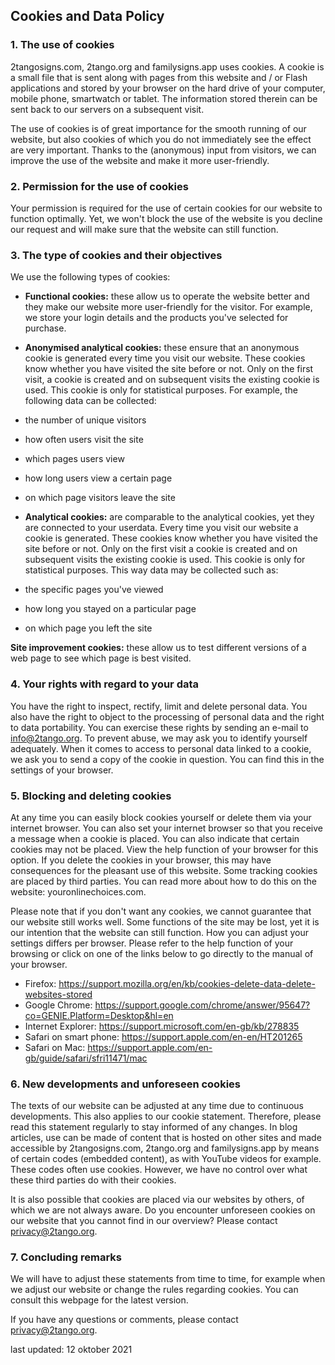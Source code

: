 ## Cookies and Data Policy

### 1. The use of cookies
2tangosigns.com, 2tango.org and familysigns.app uses cookies. A cookie is a small file that is sent along with pages from this website and / or Flash applications and stored by your browser on the hard drive of your computer, mobile phone, smartwatch or tablet. The information stored therein can be sent back to our servers on a subsequent visit.

The use of cookies is of great importance for the smooth running of our website, but also cookies of which you do not immediately see the effect are very important. Thanks to the (anonymous) input from visitors, we can improve the use of the website and make it more user-friendly.

### 2. Permission for the use of cookies
Your permission is required for the use of certain cookies for our website to function optimally. Yet, we won't block the use of the website is you decline our request and will make sure that the website can still function.

### 3. The type of cookies and their objectives
We use the following types of cookies:

- **Functional cookies:** these allow us to operate the website better and they make our website more user-friendly for the visitor. For example, we store your login details and the products you've selected for purchase.

- **Anonymised analytical cookies:** these ensure that an anonymous cookie is generated every time you visit our website. These cookies know whether you have visited the site before or not. Only on the first visit, a cookie is created and on subsequent visits the existing cookie is used. This cookie is only for statistical purposes. For example, the following data can be collected:
- the number of unique visitors
- how often users visit the site
- which pages users view
- how long users view a certain page
- on which page visitors leave the site

- **Analytical cookies:** are comparable to the analytical cookies, yet they are connected to your userdata. Every time you visit our website a cookie is generated. These cookies know whether you have visited the site before or not. Only on the first visit a cookie is created and on subsequent visits the existing cookie is used. This cookie is only for statistical purposes. This way data may be collected such as:
- the specific pages you've viewed
- how long you stayed on a particular page
- on which page you left the site

**Site improvement cookies:** these allow us to test different versions of a web page to see which page is best visited.

### 4. Your rights with regard to your data
You have the right to inspect, rectify, limit and delete personal data. You also have the right to object to the processing of personal data and the right to data portability. You can exercise these rights by sending an e-mail to info@2tango.org. To prevent abuse, we may ask you to identify yourself adequately. When it comes to access to personal data linked to a cookie, 
we ask you to send a copy of the cookie in question. You can find this in the settings of your browser.

### 5. Blocking and deleting cookies
At any time you can easily block cookies yourself or delete them via your internet browser. You can also set your internet browser so that you receive a message when a cookie is placed. You can also indicate that certain cookies may not be placed. View the help function of your browser for this option. If you delete the cookies in your browser, this may have consequences for the pleasant use of this website. Some tracking cookies are placed by third parties. You can read more about how to do this on the website: youronlinechoices.com.

Please note that if you don't want any cookies, we cannot guarantee that our website still works well. Some functions of the site may be lost, yet it is our intention that the website can still function. How you can adjust your settings differs per browser. Please refer to the help function of your browsing or click on one of the links below to go directly to the manual of your browser.

- Firefox: https://support.mozilla.org/en/kb/cookies-delete-data-delete-websites-stored
- Google Chrome: https://support.google.com/chrome/answer/95647?co=GENIE.Platform=Desktop&hl=en
- Internet Explorer: https://support.microsoft.com/en-gb/kb/278835
- Safari on smart phone: https://support.apple.com/en-en/HT201265
- Safari on Mac: https://support.apple.com/en-gb/guide/safari/sfri11471/mac


### 6. New developments and unforeseen cookies
The texts of our website can be adjusted at any time due to continuous developments. This also applies to our cookie statement. Therefore, please read this statement regularly to stay informed of any changes. In blog articles, use can be made of content that is hosted on other sites and made accessible by 2tangosigns.com, 2tango.org and familysigns.app by means of certain codes (embedded content), as with YouTube videos for example. These codes often use cookies. However, we have no control over what these third parties do with their cookies.

It is also possible that cookies are placed via our websites by others, of which we are not always aware. Do you encounter unforeseen cookies on our website that you cannot find in our overview? Please contact privacy@2tango.org. 

### 7. Concluding remarks
We will have to adjust these statements from time to time, for example when we adjust our website or change the rules regarding cookies. You can consult this webpage for the latest version. 


If you have any questions or comments, please contact privacy@2tango.org.

last updated: 12 oktober 2021
